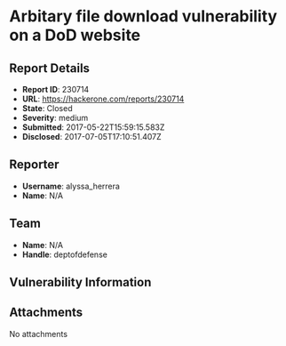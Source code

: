 # Arbitary file download vulnerability on a DoD website

## Report Details
- **Report ID**: 230714
- **URL**: https://hackerone.com/reports/230714
- **State**: Closed
- **Severity**: medium
- **Submitted**: 2017-05-22T15:59:15.583Z
- **Disclosed**: 2017-07-05T17:10:51.407Z

## Reporter
- **Username**: alyssa_herrera
- **Name**: N/A

## Team
- **Name**: N/A
- **Handle**: deptofdefense

## Vulnerability Information


## Attachments
No attachments
